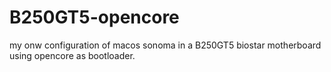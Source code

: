 # B250GT5-opencore
my onw configuration of macos sonoma in a B250GT5 biostar motherboard  using opencore as bootloader.
